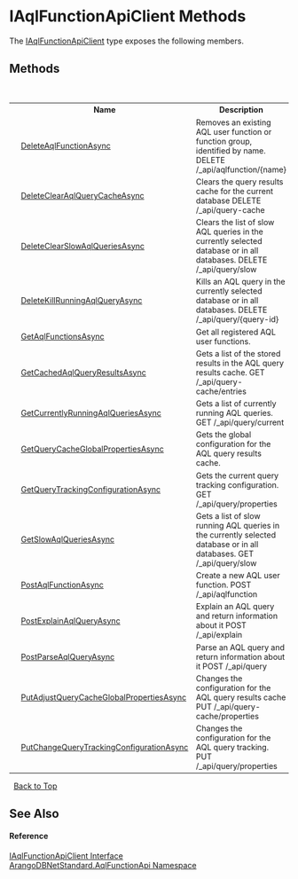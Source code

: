 # IAqlFunctionApiClient Methods
 

The <a href="da9945b8-752e-157a-52b4-f4900735e9a0">IAqlFunctionApiClient</a> type exposes the following members.


## Methods
&nbsp;<table><tr><th></th><th>Name</th><th>Description</th></tr><tr><td>![Public method](media/pubmethod.gif "Public method")</td><td><a href="5eb0f0ec-2865-3276-9b94-626c49d1275f">DeleteAqlFunctionAsync</a></td><td>
Removes an existing AQL user function or function group, identified by name. DELETE /_api/aqlfunction/{name}</td></tr><tr><td>![Public method](media/pubmethod.gif "Public method")</td><td><a href="e9cff81d-f961-4948-4175-8219139a3b05">DeleteClearAqlQueryCacheAsync</a></td><td>
Clears the query results cache for the current database DELETE /_api/query-cache</td></tr><tr><td>![Public method](media/pubmethod.gif "Public method")</td><td><a href="ac629dad-ee65-a8d9-75e3-2d842705b728">DeleteClearSlowAqlQueriesAsync</a></td><td>
Clears the list of slow AQL queries in the currently selected database or in all databases. DELETE /_api/query/slow</td></tr><tr><td>![Public method](media/pubmethod.gif "Public method")</td><td><a href="58c1612c-aa83-02dd-9132-cdc5533cbe2c">DeleteKillRunningAqlQueryAsync</a></td><td>
Kills an AQL query in the currently selected database or in all databases. DELETE /_api/query/{query-id}</td></tr><tr><td>![Public method](media/pubmethod.gif "Public method")</td><td><a href="6b9f2b65-2db0-e966-66fb-8ca7bd20a00f">GetAqlFunctionsAsync</a></td><td>
Get all registered AQL user functions.</td></tr><tr><td>![Public method](media/pubmethod.gif "Public method")</td><td><a href="e2cb900d-0c52-02a3-c6be-b31f5f7a426f">GetCachedAqlQueryResultsAsync</a></td><td>
Gets a list of the stored results in the AQL query results cache. GET /_api/query-cache/entries</td></tr><tr><td>![Public method](media/pubmethod.gif "Public method")</td><td><a href="98f717c5-fe6a-b13c-fe39-e0749c51e562">GetCurrentlyRunningAqlQueriesAsync</a></td><td>
Gets a list of currently running AQL queries. GET /_api/query/current</td></tr><tr><td>![Public method](media/pubmethod.gif "Public method")</td><td><a href="8c6303e6-f780-235d-d5ef-02d80620224e">GetQueryCacheGlobalPropertiesAsync</a></td><td>
Gets the global configuration for the AQL query results cache.</td></tr><tr><td>![Public method](media/pubmethod.gif "Public method")</td><td><a href="54da8240-5aca-577f-4702-ee41be72380d">GetQueryTrackingConfigurationAsync</a></td><td>
Gets the current query tracking configuration. GET /_api/query/properties</td></tr><tr><td>![Public method](media/pubmethod.gif "Public method")</td><td><a href="7c62fdc0-a463-571e-75f2-a1bc4859ea24">GetSlowAqlQueriesAsync</a></td><td>
Gets a list of slow running AQL queries in the currently selected database or in all databases. GET /_api/query/slow</td></tr><tr><td>![Public method](media/pubmethod.gif "Public method")</td><td><a href="d523ac17-cdf9-5367-0715-ed1bba7f8301">PostAqlFunctionAsync</a></td><td>
Create a new AQL user function. POST /_api/aqlfunction</td></tr><tr><td>![Public method](media/pubmethod.gif "Public method")</td><td><a href="830efda5-14a3-b97a-0041-828ab8598011">PostExplainAqlQueryAsync</a></td><td>
Explain an AQL query and return information about it POST /_api/explain</td></tr><tr><td>![Public method](media/pubmethod.gif "Public method")</td><td><a href="2b7d3547-433f-6001-3dc7-778f3de68241">PostParseAqlQueryAsync</a></td><td>
Parse an AQL query and return information about it POST /_api/query</td></tr><tr><td>![Public method](media/pubmethod.gif "Public method")</td><td><a href="c56d99e5-1aba-a5c5-c3fb-c00b173474a8">PutAdjustQueryCacheGlobalPropertiesAsync</a></td><td>
Changes the configuration for the AQL query results cache PUT /_api/query-cache/properties</td></tr><tr><td>![Public method](media/pubmethod.gif "Public method")</td><td><a href="3d570ddd-d8d7-731d-b2e3-06b02c531d4e">PutChangeQueryTrackingConfigurationAsync</a></td><td>
Changes the configuration for the AQL query tracking. PUT /_api/query/properties</td></tr></table>&nbsp;
<a href="#iaqlfunctionapiclient-methods">Back to Top</a>

## See Also


#### Reference
<a href="da9945b8-752e-157a-52b4-f4900735e9a0">IAqlFunctionApiClient Interface</a><br /><a href="9e7a61c2-48d3-6f6b-39e9-eee0bd305b09">ArangoDBNetStandard.AqlFunctionApi Namespace</a><br />
